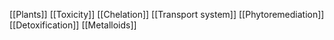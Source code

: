 [[Plants]]
[[Toxicity]]
[[Chelation]]
[[Transport system]]
[[Phytoremediation]]
[[Detoxification]]
[[Metalloids]]
